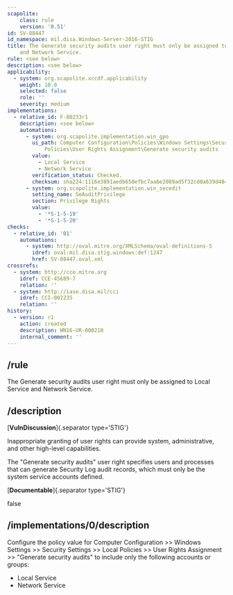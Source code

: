 ```yaml
---
scapolite:
    class: rule
    version: '0.51'
id: SV-88447
id_namespace: mil.disa.Windows-Server-2016-STIG
title: The Generate security audits user right must only be assigned to Local Service
    and Network Service.
rule: <see below>
description: <see below>
applicability:
  - system: org.scapolite.xccdf.applicability
    weight: 10.0
    selected: false
    role: ''
    severity: medium
implementations:
  - relative_id: F-80233r1
    description: <see below>
    automations:
      - system: org.scapolite.implementation.win_gpo
        ui_path: Computer Configuration\Policies\Windows Settings\Security Settings\Local
            Policies\User Rights Assignment\Generate security audits
        value:
          - Local Service
          - Network Service
        verification_status: Checked.
        checksum: sha224:1116e3891aedb650efbc7aa6e2089ad5f32cd0a639d4841b240a2732
      - system: org.scapolite.implementation.win_secedit
        setting_name: SeAuditPrivilege
        section: Privilege Rights
        value:
          - '*S-1-5-19'
          - '*S-1-5-20'
checks:
  - relative_id: '01'
    automations:
      - system: http://oval.mitre.org/XMLSchema/oval-definitions-5
        idref: oval:mil.disa.stig.windows:def:1247
        href: SV-88447.oval.xml
crossrefs:
  - system: http://cce.mitre.org
    idref: CCE-45689-7
    relation: ''
  - system: http://iase.disa.mil/cci
    idref: CCI-002235
    relation: ''
history:
  - version: r1
    action: created
    description: WN16-UR-000210
    internal_comment: ''
---
```



## /rule

The Generate security audits user right must only be assigned to Local Service and Network Service.

## /description

[**VulnDiscussion**]{.separator type='STIG'}

Inappropriate granting of user rights can provide system, administrative, and other high-level capabilities.

The "Generate security audits" user right specifies users and processes that can generate Security Log audit records, which must only be the system service accounts defined.

[**Documentable**]{.separator type='STIG'}

false

## /implementations/0/description

Configure the policy value for Computer Configuration >> Windows Settings >> Security Settings >> Local Policies >> User Rights Assignment >> "Generate security audits" to include only the following accounts or groups:

- Local Service
- Network Service
